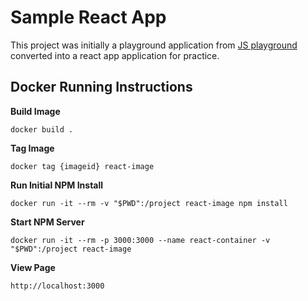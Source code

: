 # Sample React App

This project was initially a playground application from [JS playground](https://jscomplete.com/playground/rgs2.1) converted into a react app application for practice.

## Docker Running Instructions

__Build Image__

`docker build .`

__Tag Image__

`docker tag {imageid} react-image`

__Run Initial NPM Install__

`docker run -it --rm -v "$PWD":/project react-image npm install`

__Start NPM Server__

`docker run -it --rm -p 3000:3000 --name react-container -v "$PWD":/project react-image`

__View Page__

`http://localhost:3000`
